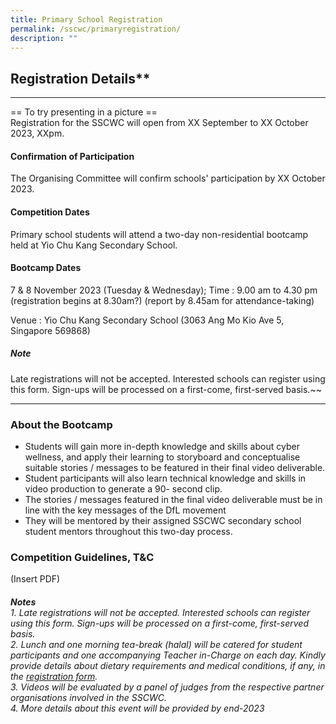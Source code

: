 ```yaml
---
title: Primary School Registration
permalink: /sscwc/primaryregistration/
description: ""
---
```

## Registration Details**

---
== To try presenting in a picture == \
Registration for the SSCWC will open from XX September to XX October 2023, XXpm. 

#### Confirmation of Participation

The Organising Committee will confirm schools' participation by XX October 2023.

#### Competition Dates

Primary school students will attend a two-day non-residential bootcamp held at Yio Chu Kang Secondary School.

#### Bootcamp Dates
7 &amp; 8 November 2023 (Tuesday &amp; Wednesday); Time : 9.00 am to 4.30 pm (registration begins at 8.30am?) (report by 8.45am for attendance-taking)

Venue : Yio Chu Kang Secondary School (3063 Ang Mo Kio Ave 5, Singapore 569868)

##### **Note**
Late registrations will not be accepted. Interested schools can register using this form. Sign-ups will be processed on a first-come, first-served basis.~~

---

### **About the Bootcamp** 

- Students will gain more in-depth knowledge and skills about cyber wellness, and apply their learning to storyboard and conceptualise suitable stories / messages to be featured in their final video deliverable.
- Student participants will also learn technical knowledge and skills in video production to generate a 90- second clip.
- The stories / messages featured in the final video deliverable must be in line with the key messages of the DfL movement
- They will be mentored by their assigned SSCWC secondary school student mentors throughout this two-day process.

### **Competition Guidelines, T&amp;C** 
(Insert PDF)

###### **Notes** <br>1. Late registrations will not be accepted. Interested schools can register using this form. Sign-ups will be processed on a first-come, first-served basis. <br>2. Lunch and one morning tea-break (halal) will be catered for student participants and one accompanying Teacher in-Charge on each day. Kindly provide details about dietary requirements and medical conditions, if any, in the [registration form](google.com). <br>3. Videos will be evaluated by a panel of judges from the respective partner organisations involved in the SSCWC. <br>4. More details about this event will be provided by end-2023
